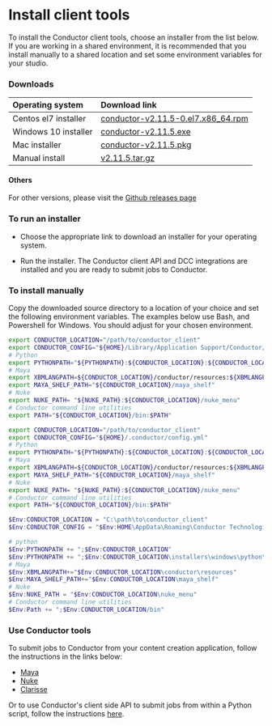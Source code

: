 # Install client tools

To install the Conductor client tools, choose an installer from the list below. If you are working in a shared environment, it is recommended that you install manually to a shared location and set some environment variables for your studio.

### Downloads

|Operating system| Download link | 
|:------------|:-------------|
|Centos el7 installer|  [conductor-v2.11.5-0.el7.x86_64.rpm](https://github.com/AtomicConductor/conductor_client/releases/download/v2.11.5/conductor-v2.11.5-0.el7.x86_64.rpm) |
|Windows 10 installer|  [conductor-v2.11.5.exe](https://github.com/AtomicConductor/conductor_client/releases/download/v2.11.5/conductor-v2.11.5.exe) |
|Mac installer|  [conductor-v2.11.5.pkg](https://github.com/AtomicConductor/conductor_client/releases/download/v2.11.5/conductor-v2.11.5.pkg) |
|Manual install|  [v2.11.5.tar.gz](https://github.com/AtomicConductor/conductor_client/archive/v2.11.5.tar.gz) |




#### Others

For other versions, please visit the [Github releases page](https://github.com/AtomicConductor/conductor_client/releases)
 

### To run an installer

- Choose the appropriate link to download an installer for your operating system.

- Run the installer. The Conductor client API and DCC integrations are installed and you are ready to submit jobs to Conductor. 

### To install manually
 
Copy the downloaded source directory to a location of your choice and set the following environment variables. The examples below use Bash, and Powershell for Windows. You should adjust for your chosen environment.

``` bash fct_label="Mac"
export CONDUCTOR_LOCATION="/path/to/conductor_client"
export CONDUCTOR_CONFIG="${HOME}/Library/Application Support/Conductor/config.yml"
# Python
export PYTHONPATH="${PYTHONPATH}:${CONDUCTOR_LOCATION}:${CONDUCTOR_LOCATION}/installers/osx/python/lib/python2.7/site-packages"
# Maya
export XBMLANGPATH=${CONDUCTOR_LOCATION}/conductor/resources:${XBMLANGPATH}
export MAYA_SHELF_PATH="${CONDUCTOR_LOCATION}/maya_shelf"
# Nuke
export NUKE_PATH= "${NUKE_PATH}:${CONDUCTOR_LOCATION}/nuke_menu"
# Conductor command line utilities
export PATH="${CONDUCTOR_LOCATION}/bin:$PATH"

```

``` bash fct_label="Linux" 
export CONDUCTOR_LOCATION="/path/to/conductor_client"
export CONDUCTOR_CONFIG="${HOME}/.conductor/config.yml"
# Python
export PYTHONPATH="${PYTHONPATH}:${CONDUCTOR_LOCATION}:${CONDUCTOR_LOCATION}/python/lib/python2.7/site-packages"
# Maya
export XBMLANGPATH=${CONDUCTOR_LOCATION}/conductor/resources:${XBMLANGPATH}
export MAYA_SHELF_PATH="${CONDUCTOR_LOCATION}/maya_shelf"
# Nuke
export NUKE_PATH= "${NUKE_PATH}:${CONDUCTOR_LOCATION}/nuke_menu"
# Conductor command line utilities
export PATH="${CONDUCTOR_LOCATION}/bin:$PATH"
```

``` powershell fct_label="Windows"
$Env:CONDUCTOR_LOCATION = "C:\path\to\conductor_client"
$Env:CONDUCTOR_CONFIG = "$Env:HOME\AppData\Roaming\Conductor Technologies\Conductor\config.yml"

# python
$Env:PYTHONPATH += ";$Env:CONDUCTOR_LOCATION"
$Env:PYTHONPATH += ";$Env:CONDUCTOR_LOCATION\installers\windows\python\Lib\site-packages"
# Maya
$Env:XBMLANGPATH+="$Env:CONDUCTOR_LOCATION\conductor\resources"
$Env:MAYA_SHELF_PATH+="$Env:CONDUCTOR_LOCATION\maya_shelf"
# Nuke
$Env:NUKE_PATH = "$Env:CONDUCTOR_LOCATION\nuke_menu"
# Conductor command line utilities
$Env:Path += ";$Env:CONDUCTOR_LOCATION/bin"
```

### Use Conductor tools

To submit jobs to Conductor from your content creation application, follow the instructions in the links below:

* [Maya](maya.md)
* [Nuke](maya.md)
* [Clarisse](clarisse.md)

Or to use Conductor's client side API to submit jobs from within a Python script, follow the instructions [here](pythonapi.md).
 